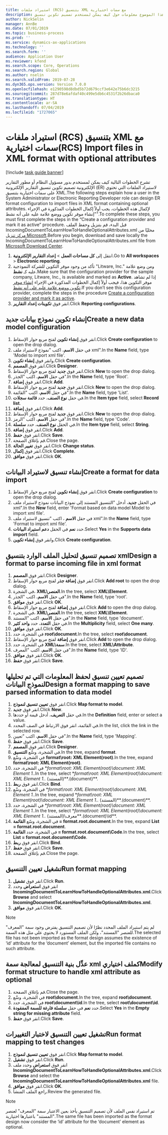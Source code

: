 ```yaml
---
title: استيراد ملفات (RCS) بتنسيق XML مع سمات اختيارية
description: يوفر هذا الموضوع معلومات حول كيف يمكن لمستخدم تصميم تكوين تنسيق ER لاستيراد الملفات بتنسيق XML والذي يحتوي على سمات اختيارية.
author: NickSelin
manager: AnnBe
ms.date: 07/01/2019
ms.topic: business-process
ms.prod: ''
ms.service: dynamics-ax-applications
ms.technology: ''
ms.search.form: ''
audience: Application User
ms.reviewer: kfend
ms.search.scope: Core, Operations
ms.search.region: Global
ms.author: nselin
ms.search.validFrom: 2019-07-28
ms.dyn365.ops.version: Version 7.0.0
ms.openlocfilehash: e1290598d8dbd5b72d679ccf3e642e75b6dc3215
ms.sourcegitcommit: 287d78e6afdaf40c499e5db6c4531f2b26dbaca0
ms.translationtype: HT
ms.contentlocale: ar-SA
ms.lasthandoff: 07/04/2019
ms.locfileid: "1727065"
---
```

# <a name="rcs-import-files-in-xml-format-with-optional-attributes"></a><span data-ttu-id="df16f-103">استيراد ملفات (RCS) بتنسيق XML مع سمات اختيارية</span><span class="sxs-lookup"><span data-stu-id="df16f-103">(RCS) Import files in XML format with optional attributes</span></span>

[!include [task guide banner](../../includes/task-guide-banner.md)]

<span data-ttu-id="df16f-104">تشرح الخطوات التالية كيف يمكن لمستخدم بدور مسؤول النظام أو مطور التقارير الإلكترونية تصميم تكوين تنسيق التقارير الإلكترونية (ER) لاستيراد الملفات التي تحتوي على سمات اختيارية بتنسيق XML.</span><span class="sxs-lookup"><span data-stu-id="df16f-104">The following steps explain how a user in the System Administrator or Electronic Reporting Developer role can design ER format configuration to import files in XML format containing optional attributes.</span></span> <span data-ttu-id="df16f-105">لإكمال هذه الخطوات، يجب أولاً إكمال الخطوات المذكورة في الإجراء "إنشاء موفر تكوين ووضع علامة عليه على أنه نشط".</span><span class="sxs-lookup"><span data-stu-id="df16f-105">To complete these steps, you must first complete the steps in the “Create a configuration provider and mark it as active” procedure.</span></span> <span data-ttu-id="df16f-106">قبل البدء، قم بتنزيل وحفظ الملف IncomingDocumentToLearnHowToHandleOptionalAttributes.xml محليًا من [مركز تنزيل Microsoft](https://go.microsoft.com/fwlink/?linkid=874684).</span><span class="sxs-lookup"><span data-stu-id="df16f-106">Before you begin, download and save locally the IncomingDocumentToLearnHowToHandleOptionalAttributes.xml file from [Microsoft Download Center](https://go.microsoft.com/fwlink/?linkid=874684).</span></span>

1.  <span data-ttu-id="df16f-107">انتقل إلى **كل مساحات العمل‬** > **إعداد التقارير الإلكترونية**.</span><span class="sxs-lookup"><span data-stu-id="df16f-107">Go to **All workspaces** > **Electronic reporting**.</span></span>
2.  <span data-ttu-id="df16f-108">تأكد من وجود موفر التكوين للشركة النموذجية "Litware, Inc." ومن وضع علامة عليه كـ **نشط**.</span><span class="sxs-lookup"><span data-stu-id="df16f-108">Make sure that the configuration provider for the sample company, Litware, Inc., is available and marked as **Active**.</span></span> <span data-ttu-id="df16f-109">إذا لم تشاهد موفر التكوين هذا، فيجب أولاً إكمال الخطوات المذكورة في الإجراء [إنشاء موفر تكوين ووضع علامة عليه على أنه نشط‬](er-configuration-provider-mark-it-active-2016-11.md).</span><span class="sxs-lookup"><span data-stu-id="df16f-109">If you don’t see this configuration provider, complete the steps in the procedure [Create a configuration provider and mark it as active](er-configuration-provider-mark-it-active-2016-11.md).</span></span>
3.  <span data-ttu-id="df16f-110">انقر فوق **تكوينات إعداد التقارير‬**.</span><span class="sxs-lookup"><span data-stu-id="df16f-110">Click **Reporting configurations**.</span></span>

## <a name="create-a-new-data-model-configuration"></a><span data-ttu-id="df16f-111">إنشاء تكوين نموذج بيانات جديد</span><span class="sxs-lookup"><span data-stu-id="df16f-111">Create a new data model configuration</span></span>
1.  <span data-ttu-id="df16f-112">انقر فوق **إنشاء تكوين** لفتح مربع حوار الإسقاط‬.</span><span class="sxs-lookup"><span data-stu-id="df16f-112">Click **Create configuration** to open the drop dialog.</span></span>
2.  <span data-ttu-id="df16f-113">في حقل **الاسم**، اكتب "نموذج لاستيراد ملف xml".</span><span class="sxs-lookup"><span data-stu-id="df16f-113">In the **Name** field, type 'Model to import xml file'.</span></span>
3.  <span data-ttu-id="df16f-114">وانقر فوق **إنشاء تكوين**.</span><span class="sxs-lookup"><span data-stu-id="df16f-114">Click **Create configuration**.</span></span>
4.  <span data-ttu-id="df16f-115">انقر فوق **المصمم**.</span><span class="sxs-lookup"><span data-stu-id="df16f-115">Click **Designer**.</span></span>
5.  <span data-ttu-id="df16f-116">انقر فوق **جديد**  لفتح مربع حوار الإسقاط‬.</span><span class="sxs-lookup"><span data-stu-id="df16f-116">Click **New** to open the drop dialog.</span></span>
6.  <span data-ttu-id="df16f-117">في حقل **الاسم**، اكتب "الجذر"‬.</span><span class="sxs-lookup"><span data-stu-id="df16f-117">In the **Name** field, type 'Root'.</span></span>
7.  <span data-ttu-id="df16f-118">انقر فوق **إضافة**.</span><span class="sxs-lookup"><span data-stu-id="df16f-118">Click **Add**.</span></span>
8.  <span data-ttu-id="df16f-119">انقر فوق **جديد**  لفتح مربع حوار الإسقاط‬.</span><span class="sxs-lookup"><span data-stu-id="df16f-119">Click **New** to open the drop dialog.</span></span>
9.  <span data-ttu-id="df16f-120">في حقل **الاسم**، اكتب "القائمة"‬.</span><span class="sxs-lookup"><span data-stu-id="df16f-120">In the **Name** field, type 'List'.</span></span>
10. <span data-ttu-id="df16f-121">في حقل **نوع الصنف**، حدد **قائمة سجلات**.</span><span class="sxs-lookup"><span data-stu-id="df16f-121">In the **Item type** field, select **Record list**.</span></span>
11. <span data-ttu-id="df16f-122">انقر فوق **إضافة**.</span><span class="sxs-lookup"><span data-stu-id="df16f-122">Click **Add**.</span></span>
12. <span data-ttu-id="df16f-123">انقر فوق **جديد**  لفتح مربع حوار الإسقاط‬.</span><span class="sxs-lookup"><span data-stu-id="df16f-123">Click **New** to open the drop dialog.</span></span>
13. <span data-ttu-id="df16f-124">في حقل **الاسم**، اكتب "الرمز".</span><span class="sxs-lookup"><span data-stu-id="df16f-124">In the **Name** field, type 'Code'.</span></span>
14. <span data-ttu-id="df16f-125">في الحقل **نوع الصنف**، حدد **سلسلة**.</span><span class="sxs-lookup"><span data-stu-id="df16f-125">In the **Item type** field, select **String**.</span></span>
15. <span data-ttu-id="df16f-126">انقر فوق **إضافة**.</span><span class="sxs-lookup"><span data-stu-id="df16f-126">Click **Add**.</span></span>
16. <span data-ttu-id="df16f-127">انقر فوق **حفظ**.</span><span class="sxs-lookup"><span data-stu-id="df16f-127">Click **Save**.</span></span>
17. <span data-ttu-id="df16f-128">قم بإغلاق الصفحة.</span><span class="sxs-lookup"><span data-stu-id="df16f-128">Close the page.</span></span>
18. <span data-ttu-id="df16f-129">انقر فوق **تغيير الحالة**.</span><span class="sxs-lookup"><span data-stu-id="df16f-129">Click **Change status**.</span></span>
19. <span data-ttu-id="df16f-130">انقر فوق **إكمال**.</span><span class="sxs-lookup"><span data-stu-id="df16f-130">Click **Complete**.</span></span>
20. <span data-ttu-id="df16f-131">انقر فوق **موافق**.</span><span class="sxs-lookup"><span data-stu-id="df16f-131">Click **OK**.</span></span>

## <a name="create-a-format-for-data-import"></a><span data-ttu-id="df16f-132">إنشاء تنسيق لاستيراد البيانات</span><span class="sxs-lookup"><span data-stu-id="df16f-132">Create a format for data import</span></span>
1.  <span data-ttu-id="df16f-133">انقر فوق **إنشاء تكوين** لفتح مربع حوار الإسقاط‬.</span><span class="sxs-lookup"><span data-stu-id="df16f-133">Click **Create configuration** to open the drop dialog.</span></span>
2.  <span data-ttu-id="df16f-134">في الحقل **جديد**، أدخل "التنسيق المستند إلى نموذج البيانات نموذج لاستيراد ملف xml".</span><span class="sxs-lookup"><span data-stu-id="df16f-134">In the **New** field, enter 'Format based on data model Model to import xml file'.</span></span>
3.  <span data-ttu-id="df16f-135">في حقل **الاسم** ، اكتب "تنسيق لاستيراد ملف xml".</span><span class="sxs-lookup"><span data-stu-id="df16f-135">In the **Name** field, type 'Format to import xml file'.</span></span>
4.  <span data-ttu-id="df16f-136">حدد **نعم** في الحقل **دعم استيراد البيانات**.</span><span class="sxs-lookup"><span data-stu-id="df16f-136">Select **Yes** in the **Supports data import** field.</span></span>
5.  <span data-ttu-id="df16f-137">وانقر فوق **إنشاء تكوين**.</span><span class="sxs-lookup"><span data-stu-id="df16f-137">Click **Create configuration**.</span></span>

## <a name="design-a-format-to-parse-incoming-file-in-xml-format"></a><span data-ttu-id="df16f-138">تصميم تنسيق لتحليل الملف الوارد بتنسيق xml</span><span class="sxs-lookup"><span data-stu-id="df16f-138">Design a format to parse incoming file in xml format</span></span>
1.  <span data-ttu-id="df16f-139">انقر فوق **المصمم**.</span><span class="sxs-lookup"><span data-stu-id="df16f-139">Click **Designer**.</span></span>
2.  <span data-ttu-id="df16f-140">انقر فوق **إضافة جذر** لفتح مربع حوار الإسقاط‬.</span><span class="sxs-lookup"><span data-stu-id="df16f-140">Click **Add root** to open the drop dialog.</span></span>
3.  <span data-ttu-id="df16f-141">في الشجرة، **XML\العنصر**.</span><span class="sxs-lookup"><span data-stu-id="df16f-141">In the tree, select **XML\Element**.</span></span>
4.  <span data-ttu-id="df16f-142">في حقل **الاسم**، اكتب "الجذر"‬.</span><span class="sxs-lookup"><span data-stu-id="df16f-142">In the **Name** field, type 'root'.</span></span>
5.  <span data-ttu-id="df16f-143">انقر فوق **موافق**.</span><span class="sxs-lookup"><span data-stu-id="df16f-143">Click **OK**.</span></span>
6.  <span data-ttu-id="df16f-144">انقر فوق **إضافة** لفتح مربع حوار الإسقاط.</span><span class="sxs-lookup"><span data-stu-id="df16f-144">Click **Add** to open the drop dialog.</span></span>
7.  <span data-ttu-id="df16f-145">في الشجرة، **XML\العنصر**.</span><span class="sxs-lookup"><span data-stu-id="df16f-145">In the tree, select **XML\Element**.</span></span>
8.  <span data-ttu-id="df16f-146">في حقل **الاسم**، اكتب "المستند".</span><span class="sxs-lookup"><span data-stu-id="df16f-146">In the **Name** field, type 'document'.</span></span>
9.  <span data-ttu-id="df16f-147">في حقل **التعدد**، حدد **واحد كثير‬**.</span><span class="sxs-lookup"><span data-stu-id="df16f-147">In the **Multiplicity** field, select **One many**.</span></span>
10. <span data-ttu-id="df16f-148">انقر فوق **موافق**.</span><span class="sxs-lookup"><span data-stu-id="df16f-148">Click **OK**.</span></span>
11. <span data-ttu-id="df16f-149">في الشجرة، حدد **root\document**.</span><span class="sxs-lookup"><span data-stu-id="df16f-149">In the tree, select **root\document**.</span></span>
12. <span data-ttu-id="df16f-150">انقر فوق **إضافة** لفتح مربع حوار الإسقاط.</span><span class="sxs-lookup"><span data-stu-id="df16f-150">Click **Add** to open the drop dialog.</span></span>
13. <span data-ttu-id="df16f-151">في الشجرة، حدد **XML\سمة**.</span><span class="sxs-lookup"><span data-stu-id="df16f-151">In the tree, select **XML\Attribute**.</span></span>
14. <span data-ttu-id="df16f-152">في حقل **الاسم**، اكتب "المعرف".</span><span class="sxs-lookup"><span data-stu-id="df16f-152">In the **Name** field, type 'ID'.</span></span>
15. <span data-ttu-id="df16f-153">انقر فوق **موافق**.</span><span class="sxs-lookup"><span data-stu-id="df16f-153">Click **OK**.</span></span>
16. <span data-ttu-id="df16f-154">انقر فوق **حفظ**.</span><span class="sxs-lookup"><span data-stu-id="df16f-154">Click **Save**.</span></span>

## <a name="design-a-format-mapping-to-save-parsed-information-to-data-model"></a><span data-ttu-id="df16f-155">تصميم تعيين تنسيق لحفظ المعلومات التي تم تحليلها لنموذج البيانات</span><span class="sxs-lookup"><span data-stu-id="df16f-155">Design a format mapping to save parsed information to data model</span></span>
1. <span data-ttu-id="df16f-156">انقر فوق **تعيين تنسيق لنموذج‬**.</span><span class="sxs-lookup"><span data-stu-id="df16f-156">Click **Map format to model**.</span></span>
2. <span data-ttu-id="df16f-157">انقر فوق **جديد**.</span><span class="sxs-lookup"><span data-stu-id="df16f-157">Click **New**.</span></span>
3. <span data-ttu-id="df16f-158">في حقل **التعريف**، أدخل قيمة أو حددها.</span><span class="sxs-lookup"><span data-stu-id="df16f-158">In the **Definition** field, enter or select a value.</span></span>
4. <span data-ttu-id="df16f-159">في القائمة، انقر فوق الارتباط في الصف المحدد.</span><span class="sxs-lookup"><span data-stu-id="df16f-159">In the list, click the link in the selected row.</span></span>
5. <span data-ttu-id="df16f-160">في حقل **الاسم**، اكتب "تعيين".</span><span class="sxs-lookup"><span data-stu-id="df16f-160">In the **Name** field, type 'Mapping'.</span></span>
6. <span data-ttu-id="df16f-161">انقر فوق **حفظ**.</span><span class="sxs-lookup"><span data-stu-id="df16f-161">Click **Save**.</span></span>
7. <span data-ttu-id="df16f-162">انقر فوق **المصمم**.</span><span class="sxs-lookup"><span data-stu-id="df16f-162">Click **Designer**.</span></span>
8. <span data-ttu-id="df16f-163">في الشجرة، وسَّع **التنسيق**.</span><span class="sxs-lookup"><span data-stu-id="df16f-163">In the tree, expand **format**.</span></span>
9. <span data-ttu-id="df16f-164">في الشجرة، وسَّع **format\root: XML Element(root)**.</span><span class="sxs-lookup"><span data-stu-id="df16f-164">In the tree, expand **format\root: XML Element(root)**.</span></span>
10. <span data-ttu-id="df16f-165">في الشجرة، حدد \**format\root: XML Element(root)\document: XML Element 1..*</span><span class="sxs-lookup"><span data-stu-id="df16f-165">In the tree, select \**format\root: XML Element(root)\document: XML Element 1..*</span></span> <span data-ttu-id="df16f-166">(المستند)\*\*.</span><span class="sxs-lookup"><span data-stu-id="df16f-166">(document)\*\*.</span></span>
11. <span data-ttu-id="df16f-167">انقر فوق **ربط**.</span><span class="sxs-lookup"><span data-stu-id="df16f-167">Click **Bind**.</span></span>
12. <span data-ttu-id="df16f-168">في الشجرة، وسَّع \**format\root: XML Element(root)\document: XML Element 1..*</span><span class="sxs-lookup"><span data-stu-id="df16f-168">In the tree, expand \**format\root: XML Element(root)\document: XML Element 1..*</span></span> <span data-ttu-id="df16f-169">(المستند)\*\*.</span><span class="sxs-lookup"><span data-stu-id="df16f-169">(document)\*\*.</span></span>
13. <span data-ttu-id="df16f-170">في الشجرة، حدد \**format\root: XML Element(root)\document: XML Element 1..*</span><span class="sxs-lookup"><span data-stu-id="df16f-170">In the tree, select \**format\root: XML Element(root)\document: XML Element 1..*</span></span> <span data-ttu-id="df16f-171">(المستند)\معرف\*\*.</span><span class="sxs-lookup"><span data-stu-id="df16f-171">(document)\id\*\*.</span></span>
14. <span data-ttu-id="df16f-172">في الشجرة، وسّع **القائمة = format.root.document**.</span><span class="sxs-lookup"><span data-stu-id="df16f-172">In the tree, expand **List = format.root.document**.</span></span>
15. <span data-ttu-id="df16f-173">في الشجرة، حدد **القائمة = format.root.document\Code**.</span><span class="sxs-lookup"><span data-stu-id="df16f-173">In the tree, select **List = format.root.document\Code**.</span></span>
16. <span data-ttu-id="df16f-174">انقر فوق **ربط**.</span><span class="sxs-lookup"><span data-stu-id="df16f-174">Click **Bind**.</span></span>
17. <span data-ttu-id="df16f-175">انقر فوق **حفظ**.</span><span class="sxs-lookup"><span data-stu-id="df16f-175">Click **Save**.</span></span>
18. <span data-ttu-id="df16f-176">قم بإغلاق الصفحة.</span><span class="sxs-lookup"><span data-stu-id="df16f-176">Close the page.</span></span>
 
## <a name="run-format-mapping"></a><span data-ttu-id="df16f-177">تشغيل تعيين التنسيق</span><span class="sxs-lookup"><span data-stu-id="df16f-177">Run format mapping</span></span>
1. <span data-ttu-id="df16f-178">انقر فوق **تشغيل**.</span><span class="sxs-lookup"><span data-stu-id="df16f-178">Click **Run**.</span></span>
2. <span data-ttu-id="df16f-179">انقر فوق **استعراض** وحدد **IncomingDocumentToLearnHowToHandleOptionalAttributes.xml**.</span><span class="sxs-lookup"><span data-stu-id="df16f-179">Click **Browse** and select **IncomingDocumentToLearnHowToHandleOptionalAttributes.xml**.</span></span>
3. <span data-ttu-id="df16f-180">انقر فوق **موافق**.</span><span class="sxs-lookup"><span data-stu-id="df16f-180">Click **OK**.</span></span>

> [!NOTE]
> <span data-ttu-id="df16f-181">لم يتم استيراد الملف المحدد نظرًا لأن تصميم التنسيق يفترض وجود سمة "المعرف" للعنصر "المستند"، ولكن الملف المستورد لا يحتوي علي مثل هذه السمة.</span><span class="sxs-lookup"><span data-stu-id="df16f-181">The selected file has not been imported as the format design assumes the existence of ‘id’ attribute for the ‘document’ element, but the imported file contains no such attribute.</span></span>

## <a name="modify-format-structure-to-handle-xml-attribute-as-optional"></a><span data-ttu-id="df16f-182">عدِّل بنية التنسيق لمعالجة سمة xml كملف اختياري</span><span class="sxs-lookup"><span data-stu-id="df16f-182">Modify format structure to handle xml attribute as optional</span></span>
1. <span data-ttu-id="df16f-183">قم بإغلاق الصفحة.</span><span class="sxs-lookup"><span data-stu-id="df16f-183">Close the page.</span></span>
2. <span data-ttu-id="df16f-184">في الشجرة، وسَّع **root\document**.</span><span class="sxs-lookup"><span data-stu-id="df16f-184">In the tree, expand **root\document**.</span></span>
3. <span data-ttu-id="df16f-185">في الشجرة، حدد **root\document\id**.</span><span class="sxs-lookup"><span data-stu-id="df16f-185">In the tree, select **root\document\id**.</span></span>
4. <span data-ttu-id="df16f-186">حدد **نعم** في حقل **سلسلة فارغة للسمة المفقودة**.</span><span class="sxs-lookup"><span data-stu-id="df16f-186">Select **Yes** in the **Empty string for missing attribute** field.</span></span>
5. <span data-ttu-id="df16f-187">انقر فوق **حفظ**.</span><span class="sxs-lookup"><span data-stu-id="df16f-187">Click **Save**.</span></span>
 
## <a name="run-format-mapping-to-test-changes"></a><span data-ttu-id="df16f-188">تشغيل تعيين التنسيق لاختبار التغييرات</span><span class="sxs-lookup"><span data-stu-id="df16f-188">Run format mapping to test changes</span></span>
1. <span data-ttu-id="df16f-189">انقر فوق **تعيين تنسيق لنموذج‬**.</span><span class="sxs-lookup"><span data-stu-id="df16f-189">Click **Map format to model**.</span></span>
2. <span data-ttu-id="df16f-190">انقر فوق **تشغيل**.</span><span class="sxs-lookup"><span data-stu-id="df16f-190">Click **Run**.</span></span>
3. <span data-ttu-id="df16f-191">انقر فوق **استعراض** وحدد ملف **IncomingDocumentToLearnHowToHandleOptionalAttributes.xml**.</span><span class="sxs-lookup"><span data-stu-id="df16f-191">Click **Browse** and select the **IncomingDocumentToLearnHowToHandleOptionalAttributes.xml** file.</span></span>
4. <span data-ttu-id="df16f-192">انقر فوق **موافق**.</span><span class="sxs-lookup"><span data-stu-id="df16f-192">Click **OK**.</span></span>
5. <span data-ttu-id="df16f-193">راجع الملف المنشأ.</span><span class="sxs-lookup"><span data-stu-id="df16f-193">Review the generated file.</span></span> 

> [!NOTE]
> <span data-ttu-id="df16f-194">تم استيراد نفس الملف لأن تصميم التنسيق يأخذ بعين الاعتبار سمة "المعرف" لعنصر "المستند" باعتبارها اختيارية.</span><span class="sxs-lookup"><span data-stu-id="df16f-194">The same file has been imported as the format design now consider the ‘id’ attribute for the ‘document’ element as optional.</span></span>
